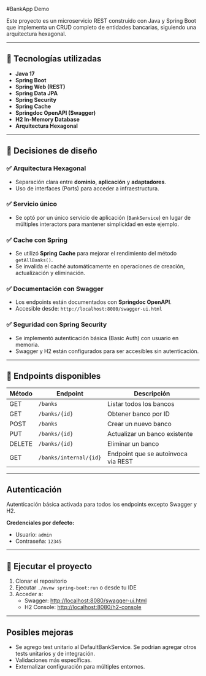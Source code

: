 
#BankApp Demo

Este proyecto es un microservicio REST construido con Java y Spring Boot que implementa un CRUD completo de entidades bancarias, siguiendo una arquitectura hexagonal.

---

## 🔧 Tecnologías utilizadas

- **Java 17**
- **Spring Boot**
- **Spring Web (REST)**
- **Spring Data JPA**
- **Spring Security**
- **Spring Cache**
- **Springdoc OpenAPI (Swagger)**
- **H2 In-Memory Database**
- **Arquitectura Hexagonal**

---

## 🧩 Decisiones de diseño

### ✅ Arquitectura Hexagonal
- Separación clara entre **dominio**, **aplicación** y **adaptadores**.
- Uso de interfaces (Ports) para acceder a infraestructura.

### ✅ Servicio único
- Se optó por un único servicio de aplicación (`BankService`) en lugar de múltiples interactors para mantener simplicidad en este ejemplo.

### ✅ Cache con Spring
- Se utilizó **Spring Cache** para mejorar el rendimiento del método `getAllBanks()`.
- Se invalida el caché automáticamente en operaciones de creación, actualización y eliminación.

### ✅ Documentación con Swagger
- Los endpoints están documentados con **Springdoc OpenAPI**.
- Accesible desde: `http://localhost:8080/swagger-ui.html`

### ✅ Seguridad con Spring Security
- Se implementó autenticación básica (Basic Auth) con usuario en memoria.
- Swagger y H2 están configurados para ser accesibles sin autenticación.

---

## 🧪 Endpoints disponibles

| Método | Endpoint               | Descripción                        |
|--------|------------------------|------------------------------------|
| GET    | `/banks`               | Listar todos los bancos            |
| GET    | `/banks/{id}`          | Obtener banco por ID               |
| POST   | `/banks`               | Crear un nuevo banco               |
| PUT    | `/banks/{id}`          | Actualizar un banco existente      |
| DELETE | `/banks/{id}`          | Eliminar un banco                  |
| GET    | `/banks/internal/{id}` | Endpoint que se autoinvoca via REST |

---

## Autenticación

Autenticación básica activada para todos los endpoints excepto Swagger y H2.

**Credenciales por defecto:**

- Usuario: `admin`
- Contraseña: `12345`

---

## 🚀 Ejecutar el proyecto

1. Clonar el repositorio
2. Ejecutar `./mvnw spring-boot:run` o desde tu IDE
3. Acceder a:
   - Swagger: [http://localhost:8080/swagger-ui.html](http://localhost:8080/swagger-ui.html)
   - H2 Console: [http://localhost:8080/h2-console](http://localhost:8080/h2-console)

---

## Posibles mejoras

- Se agrego test unitario al DefaultBankService. Se podrian agregar otros tests unitarios y de integración.
- Validaciones más específicas.
- Externalizar configuración para múltiples entornos.

